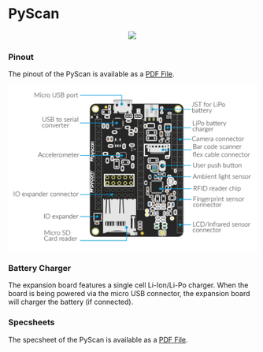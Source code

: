 # PyScan

<p align="center"><img src ="../../../img/pyscan-new.png" width="150"></p>

### Pinout
The pinout of the PyScan is available as a <a href="../downloads/pyscan-pinout.pdf" target="_blank">PDF File</a>.

<a href="../downloads/pyscan-pinout.pdf" target="_blank" align="center"><img src ="../../../img/pyscan-pinout.png"></a>

### Battery Charger

The expansion board features a single cell Li-Ion/Li-Po charger. When the board is being powered via the micro USB connector, the expansion board will charger the battery (if connected).

### Specsheets

The specsheet of the PyScan is available as a <a href="../downloads/pyscan-specsheet.pdf" target="_blank">PDF File</a>.
